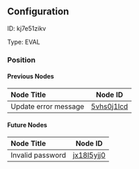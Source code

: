# <nil>
## Configuration
ID:  kj7e51zikv

Type: EVAL 








### Position

#### Previous Nodes
| Node Title | Node ID |
| :------------- | ------------ |
| Update error message | [5vhs0j1lcd](./5vhs0j1lcd.md) | 
 
 #### Future Nodes
| Node Title | Node ID |
| :------------- | ------------ |
| Invalid password |[jx18l5yjj0](./jx18l5yjj0.md) | 